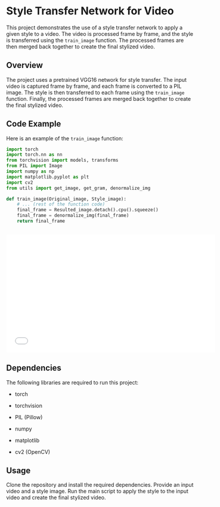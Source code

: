 # Style Transfer Network for Video

This project demonstrates the use of a style transfer network to apply a given style to a video. The video is processed frame by frame, and the style is transferred using the `train_image` function. The processed frames are then merged back together to create the final stylized video.

## Overview

The project uses a pretrained VGG16 network for style transfer. The input video is captured frame by frame, and each frame is converted to a PIL image. The style is then transferred to each frame using the `train_image` function. Finally, the processed frames are merged back together to create the final stylized video.

## Code Example

Here is an example of the `train_image` function:

```python
import torch
import torch.nn as nn
from torchvision import models, transforms
from PIL import Image
import numpy as np
import matplotlib.pyplot as plt
import cv2
from utils import get_image, get_gram, denormalize_img

def train_image(Original_image, Style_image):
    # ... (rest of the function code)
    final_frame = Resulted_image.detach().cpu().squeeze()
    final_frame = denormalize_img(final_frame)
    return final_frame
    
```
<iframe width="560" height="315" src="result.mp4" frameborder="0" allowfullscreen></iframe>

  ## Dependencies

The following libraries are required to run this project:

 * torch

 * torchvision

 * PIL (Pillow)

 * numpy

 * matplotlib

 * cv2 (OpenCV)


 ## Usage

Clone the repository and install the required dependencies.
Provide an input video and a style image.
Run the main script to apply the style to the input video and create the final stylized video.
